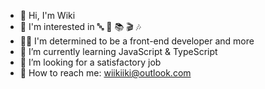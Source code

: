 - 👋 Hi, I'm Wiki
- 💖 I'm interested in 🔤 🏹 📚 🎬 🎶
- 👩‍💻 I'm determined to be a front-end developer and more
- 🌱 I’m currently learning JavaScript & TypeScript
- 💼 I’m looking for a satisfactory job
- 📧 How to reach me: wiikiiki@outlook.com

